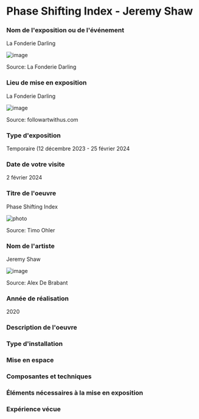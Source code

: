 # Phase Shifting Index - Jeremy Shaw

### Nom de l'exposition ou de l'événement
La Fonderie Darling

![image](https://github.com/TerryLTY/H24_V11_inspirations_LU/assets/143763387/0e841e5e-ac35-48a4-a63f-831842331262)

Source: La Fonderie Darling

### Lieu de mise en exposition
La Fonderie Darling

![image](https://github.com/TerryLTY/H24_V11_inspirations_LU/assets/143763387/2c1900c4-d78a-40f0-96be-07708603e41e)

Source: followartwithus.com

### Type d'exposition
Temporaire (12 décembre 2023 - 25 février 2024

### Date de votre visite
2 février 2024

### Titre de l'oeuvre
Phase Shifting Index

![photo](https://github.com/TerryLTY/H24_V11_inspirations_LU/assets/143763387/3db4085a-1522-4ec5-8256-f2ea3b688e72)

Source: Timo Ohler

### Nom de l'artiste
Jeremy Shaw

![image](https://github.com/TerryLTY/H24_V11_inspirations_LU/assets/143763387/4be15582-fdc7-4d1d-b3fd-94155e679664)

Source: Alex De Brabant

### Année de réalisation	
2020

### Description de l'oeuvre	


### Type d'installation

### Mise en espace	

### Composantes et techniques	

### Éléments nécessaires à la mise en exposition	

### Expérience vécue	
